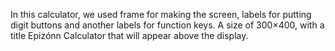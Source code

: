 In this calculator, we used frame for making the screen, labels for putting digit buttons and another labels for function keys. A size of 300×400, with a title Epizónn Calculator that will appear above the display.
